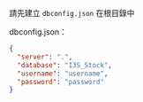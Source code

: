 請先建立 `dbconfig.json` 在根目錄中

dbconfig.json：
```json
{
  "server": ".",
  "database": "I3S_Stock",
  "username": "username",
  "password": "password"
}
```